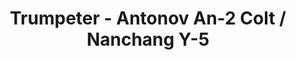 ---
layout: product
title: "Trumpeter - Antonov An-2 Colt / Nanchang Y-5"
price: "1000" 
desc: "N/A"
img_path: "/assets/img/TRU01602.webp"
brand: "N/A"
available: true
special_offer: false
new: false
soon: false
cat: "010000"
subcat: "013400"
subsubcat: "0N/A"
sifra: "TRU01602"
popular: false
spec: false
---